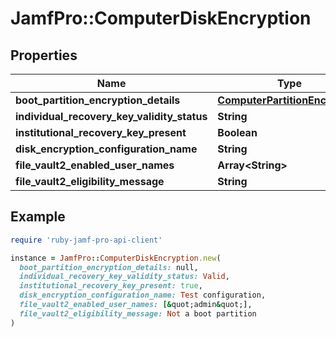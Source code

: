 # JamfPro::ComputerDiskEncryption

## Properties

| Name | Type | Description | Notes |
| ---- | ---- | ----------- | ----- |
| **boot_partition_encryption_details** | [**ComputerPartitionEncryption**](ComputerPartitionEncryption.md) |  | [optional] |
| **individual_recovery_key_validity_status** | **String** |  | [optional] |
| **institutional_recovery_key_present** | **Boolean** |  | [optional] |
| **disk_encryption_configuration_name** | **String** |  | [optional] |
| **file_vault2_enabled_user_names** | **Array&lt;String&gt;** |  | [optional] |
| **file_vault2_eligibility_message** | **String** |  | [optional] |

## Example

```ruby
require 'ruby-jamf-pro-api-client'

instance = JamfPro::ComputerDiskEncryption.new(
  boot_partition_encryption_details: null,
  individual_recovery_key_validity_status: Valid,
  institutional_recovery_key_present: true,
  disk_encryption_configuration_name: Test configuration,
  file_vault2_enabled_user_names: [&quot;admin&quot;],
  file_vault2_eligibility_message: Not a boot partition
)
```

